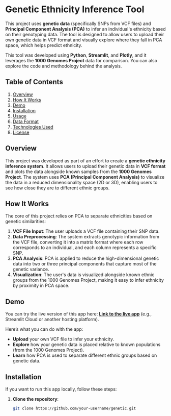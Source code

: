 # Genetic Ethnicity Inference Tool

This project uses **genetic data** (specifically SNPs from VCF files) and **Principal Component Analysis (PCA)** to infer an individual's ethnicity based on their genotyping data. The tool is designed to allow users to upload their own genetic data in VCF format and visually explore where they fall in PCA space, which helps predict ethnicity.

This tool was developed using **Python**, **Streamlit**, and **Plotly**, and it leverages the **1000 Genomes Project** data for comparison. You can also explore the code and methodology behind the analysis.

## Table of Contents

1. [Overview](#overview)
2. [How It Works](#how-it-works)
3. [Demo](#demo)
4. [Installation](#installation)
5. [Usage](#usage)
6. [Data Format](#data-format)
7. [Technologies Used](#technologies-used)
8. [License](#license)

## Overview

This project was developed as part of an effort to create a **genetic ethnicity inference system**. It allows users to upload their genetic data in **VCF format** and plots the data alongside known samples from the **1000 Genomes Project**. The system uses **PCA (Principal Component Analysis)** to visualize the data in a reduced dimensionality space (2D or 3D), enabling users to see how close they are to different ethnic groups.

## How It Works

The core of this project relies on PCA to separate ethnicities based on genetic similarities:

1. **VCF File Input**: The user uploads a VCF file containing their SNP data.
2. **Data Preprocessing**: The system extracts genotypic information from the VCF file, converting it into a matrix format where each row corresponds to an individual, and each column represents a specific SNP.
3. **PCA Analysis**: PCA is applied to reduce the high-dimensional genetic data into two or three principal components that capture most of the genetic variance.
4. **Visualization**: The user's data is visualized alongside known ethnic groups from the 1000 Genomes Project, making it easy to infer ethnicity by proximity in PCA space.

## Demo

You can try the live version of this app here: [**Link to the live app**](https://genetic-ahehcymg6cfzegwzpfhefa.streamlit.app/) (e.g., Streamlit Cloud or another hosting platform).

Here’s what you can do with the app:
- **Upload** your own VCF file to infer your ethnicity.
- **Explore** how your genetic data is placed relative to known populations (from the 1000 Genomes Project).
- **Learn** how PCA is used to separate different ethnic groups based on genetic data.

## Installation

If you want to run this app locally, follow these steps:

1. **Clone the repository**:
   ```bash
   git clone https://github.com/your-username/genetic.git
